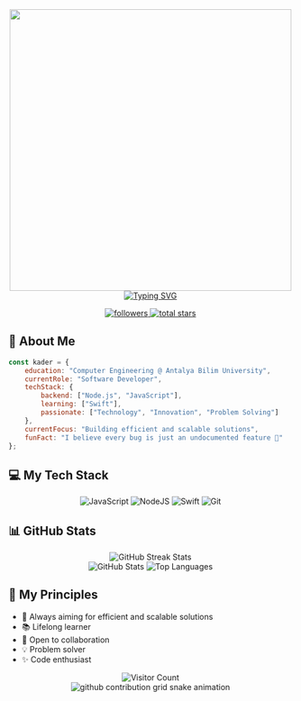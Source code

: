<div align="center">
  <img src="https://raw.githubusercontent.com/SP-XD/SP-XD/main/images/dev-working_rounded.gif" href="https://github.com/SP-XD" width="500" alt=""/>
</div>

<div align="center">
  <a href="https://git.io/typing-svg"><img src="https://readme-typing-svg.demolab.com?font=Fira+Code&weight=600&size=28&pause=1000&color=36BCF7FF&center=true&vCenter=true&width=435&lines=Hi+there%2C+I'm+Kader+%F0%9F%91%8B;Backend+Developer;Always+learning+new+things" alt="Typing SVG" /></a>
</div>

<div align="center">
  <p>
    <a href="https://github.com/YOUR-USERNAME?tab=followers">
      <img alt="followers" title="Follow me on Github" src="https://custom-icon-badges.demolab.com/github/followers/YOUR-USERNAME?color=236ad3&labelColor=1155ba&style=for-the-badge&logo=person-add&label=Followers&logoColor=white"/>
    </a>
    <a href="https://github.com/YOUR-USERNAME?tab=repositories&sort=stargazers">
      <img alt="total stars" title="Total stars on GitHub" src="https://custom-icon-badges.demolab.com/github/stars/YOUR-USERNAME?color=55960c&style=for-the-badge&labelColor=488207&logo=star"/>
    </a>
  </p>
</div>

## 🚀 About Me

```javascript
const kader = {
    education: "Computer Engineering @ Antalya Bilim University",
    currentRole: "Software Developer",
    techStack: {
        backend: ["Node.js", "JavaScript"],
        learning: ["Swift"],
        passionate: ["Technology", "Innovation", "Problem Solving"]
    },
    currentFocus: "Building efficient and scalable solutions",
    funFact: "I believe every bug is just an undocumented feature 🐛"
};
```

## 💻 My Tech Stack
<div align="center">
  
  ![JavaScript](https://img.shields.io/badge/javascript-%23323330.svg?style=for-the-badge&logo=javascript&logoColor=%23F7DF1E)
  ![NodeJS](https://img.shields.io/badge/node.js-6DA55F?style=for-the-badge&logo=node.js&logoColor=white)
  ![Swift](https://img.shields.io/badge/swift-F54A2A?style=for-the-badge&logo=swift&logoColor=white)
  ![Git](https://img.shields.io/badge/git-%23F05033.svg?style=for-the-badge&logo=git&logoColor=white)
  
</div>

## 📊 GitHub Stats

<div align="center">
  <img src="https://github-readme-streak-stats.herokuapp.com/?user=YOUR-USERNAME&theme=tokyonight&hide_border=true" alt="GitHub Streak Stats"/>
</div>

<div align="center">
  <img src="https://github-readme-stats.vercel.app/api?username=YOUR-USERNAME&show_icons=true&theme=tokyonight&hide_border=true" alt="GitHub Stats"/>
  <img src="https://github-readme-stats.vercel.app/api/top-langs/?username=YOUR-USERNAME&layout=compact&theme=tokyonight&hide_border=true" alt="Top Languages"/>
</div>

## 🌟 My Principles

- 🎯 Always aiming for efficient and scalable solutions
- 📚 Lifelong learner
- 🤝 Open to collaboration
- 💡 Problem solver
- ✨ Code enthusiast

<div align="center">
  <img src="https://profile-counter.glitch.me/YOUR-USERNAME/count.svg" alt="Visitor Count"/>
</div>

<!-- Snake animation -->
<div align="center">
  <picture>
    <source media="(prefers-color-scheme: dark)" srcset="https://raw.githubusercontent.com/YOUR-USERNAME/YOUR-USERNAME/output/github-contribution-grid-snake-dark.svg">
    <source media="(prefers-color-scheme: light)" srcset="https://raw.githubusercontent.com/YOUR-USERNAME/YOUR-USERNAME/output/github-contribution-grid-snake.svg">
    <img alt="github contribution grid snake animation" src="https://raw.githubusercontent.com/YOUR-USERNAME/YOUR-USERNAME/output/github-contribution-grid-snake.svg">
  </picture>
</div>
